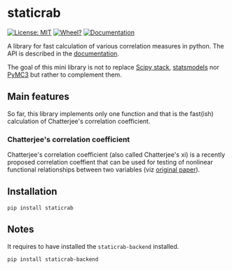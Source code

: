 # staticrab
[![License: MIT](https://img.shields.io/github/license/staticrab/staticrab)](https://opensource.org/licenses/MIT)
[![Wheel?](https://img.shields.io/pypi/wheel/staticrab)](https://pypi.org/project/staticrab/)
[![Documentation](https://img.shields.io/readthedocs/staticrab)](https://staticrab.readthedocs.io/)

A library for fast calculation of various correlation measures in python. The API is described in the [documentation](https://staticrab.readthedocs.io/).

The goal of this mini library is not to replace [Scipy stack](https://www.scipy.org/), [statsmodels](https://www.statsmodels.org/stable/index.html) nor [PyMC3](https://docs.pymc.io/) but rather to complement them.

## Main features
So far, this library implements only one function and that is the fast(ish) calculation of Chatterjee's correlation coefficient.

### Chatterjee's correlation coefficient
Chatterjee's correlation coefficient (also called Chatterjee's xi) is a recently proposed correlation coeffient that can be used for testing of nonlinear functional relationships between two variables (viz [original paper](https://arxiv.org/abs/1909.10140)).

## Installation
```
pip install staticrab
```

## Notes

It requires to have installed the `staticrab-backend` installed.

```
pip install staticrab-backend
```
